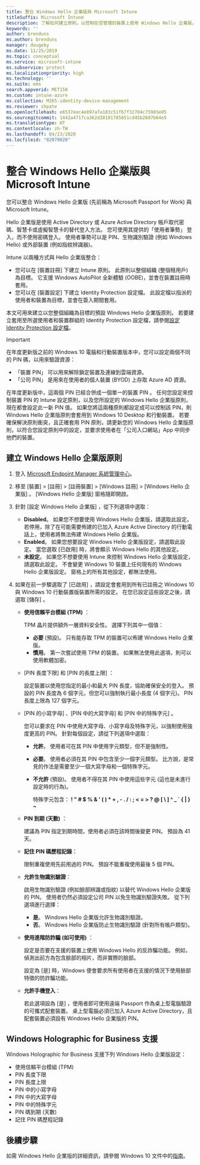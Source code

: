 ```yaml
---
title: 整合 Windows Hello 企業版與 Microsoft Intune
titleSuffix: Microsoft Intune
description: 了解如何建立原則，以控制在受管理的裝置上使用 Windows Hello 企業版。
keywords: ''
author: brenduns
ms.author: brenduns
manager: dougeby
ms.date: 11/25/2019
ms.topic: conceptual
ms.service: microsoft-intune
ms.subservice: protect
ms.localizationpriority: high
ms.technology: ''
ms.suite: ems
search.appverid: MET150
ms.custom: intune-azure
ms.collection: M365-identity-device-management
ms.reviewer: shpate
ms.openlocfilehash: e6537eec4e897afa183c51f67f32704c75985e05
ms.sourcegitcommit: 1442a4717ca362d38101785851cd45b2687b64e5
ms.translationtype: HT
ms.contentlocale: zh-TW
ms.lasthandoff: 04/23/2020
ms.locfileid: "82079020"
---
```

# <a name="integrate-windows-hello-for-business-with-microsoft-intune"></a>整合 Windows Hello 企業版與 Microsoft Intune  

您可以整合 Windows Hello 企業版 (先前稱為 Microsoft Passport for Work) 與 Microsoft Intune。

 Hello 企業版是使用 Active Directory 或 Azure Active Directory 帳戶取代密碼、智慧卡或虛擬智慧卡的替代登入方法。 您可使用其提供的「使用者筆勢」  登入，而不使用密碼登入。 使用者筆勢可以是 PIN、生物識別驗證 (例如 Windows Hello) 或外部裝置 (例如指紋辨識器)。

Intune 以兩種方式與 Hello 企業版整合：

- 您可以在 [裝置註冊]  下建立 Intune 原則。 此原則以整個組織 (整個租用戶) 為目標。 它支援 Windows AutoPilot 全新體驗 (OOBE)，並會在裝置註冊時套用。 
- 您可以在 [裝置設定]  下建立 Identity Protection 設定檔。 此設定檔以指派的使用者和裝置為目標，並會在簽入期間套用。 

本文可用來建立以您整個組織為目標的預設 Windows Hello 企業版原則。 若要建立套用至所選使用者和裝置群組的 Identity Protection 設定檔，請參閱[設定 Identity Protection 設定檔](identity-protection-configure.md)。  

<!--- - You can store authentication certificates in the Windows Hello for Business key storage provider (KSP). For more information, see [Secure resource access with certificate profiles in Microsoft Intune](secure-resource-access-with-certificate-profiles.md). --->

> [!IMPORTANT]
> 在年度更新版之前的 Windows 10 電腦和行動裝置版本中，您可以設定兩個不同的 PIN 碼，以用來驗證資源：
> - 「裝置 PIN」  可以用來解除鎖定裝置及連線到雲端資源。
> - 「公司 PIN」  是用來在使用者的個人裝置 (BYOD) 上存取 Azure AD 資源。
> 
> 在年度更新版中，這兩個 PIN 已經合併成一個單一的裝置 PIN 。
> 任何您設定來控制裝置 PIN 的 Intune 設定原則，以及您所設定的 Windows Hello 企業版原則，現在都會設定此一新 PIN 值。
> 如果您將這兩種原則都設定成可以控制該 PIN，則 Windows Hello 企業版原則會套用到 Windows 10 Desktop 和行動裝置。
> 若要確保解決原則衝突，且正確套用 PIN 原則，請更新您的 Windows Hello 企業版原則，以符合您設定原則中的設定，並要求使用者在「公司入口網站」App 中同步他們的裝置。



## <a name="create-a-windows-hello-for-business-policy"></a>建立 Windows Hello 企業版原則

1. 登入 [Microsoft Endpoint Manager 系統管理中心](https://go.microsoft.com/fwlink/?linkid=2109431)。

2. 移至 [裝置]   >  [註冊]   > [註冊裝置]   > [Windows 註冊]   > [Windows Hello 企業版]  。 [Windows Hello 企業版] 窗格隨即開啟。

3. 針對 [設定 Windows Hello 企業版]  ，從下列選項中選取：

    - **Disabled**。 如果您不想要使用 Windows Hello 企業版，請選取此設定。 若停用，除了在可能需要佈建的已加入 Azure Active Directory 的行動電話上，使用者將無法佈建 Windows Hello 企業版。
    - **Enabled**。 如果您想要設定 Windows Hello 企業版設定，請選取此設定。  當您選取 [已啟用]  時，將會顯示 Windows Hello 的其他設定。
    - **未設定**。 如果您不想要使用 Intune 來控制 Windows Hello 企業版設定，請選取此設定。 不會變更 Windows 10 裝置上任何現有的 Windows Hello 企業版設定。 窗格上的所有其他設定，都無法使用。

4. 如果在前一步驟選取了 [已啟用]  ，請設定會套用到所有已註冊之 Windows 10 與 Windows 10 行動裝置版裝置所需的設定。 在您已設定這些設定之後，請選取 [儲存]  。

   - **使用信賴平台模組 (TPM)** ：

     TPM 晶片提供額外一層資料安全性。 選擇下列其中一個值：

     - **必要** (預設)。 只有能存取 TPM 的裝置可以佈建 Windows Hello 企業版。
     - **慣用**。 第一次嘗試使用 TPM 的裝置。 如果無法使用此選項，則可以使用軟體加密。

   - [PIN 長度下限]  和 [PIN 的長度上限]  ：

     設定裝置以使用您指定的最小和最大 PIN 長度，協助確保安全的登入。 預設的 PIN 長度為 6 個字元，但您可以強制執行最小長度 (4 個字元)。 PIN 長度上限為 127 個字元。

   - [PIN 的小寫字母]  、[PIN 中的大寫字母]  和 [PIN 中的特殊字元]  。

     您可以要求在 PIN 中使用大寫字母、小寫字母及特殊字元，以強制使用強度更高的 PIN。 針對每個設定，請從下列選項中選取：

     - **允許**。 使用者可在其 PIN 中使用字元類型，但不是強制性。

     - **必要**。 使用者必須在其 PIN 中包含至少一個字元類型。 比方說，是常見的作法是需要至少一個大寫字母和一個特殊字元。

     - **不允許** (預設)。 使用者不得在其 PIN 中使用這些字元 (這也是未進行設定時的行為)。

       特殊字元包含： **! " # $ % &amp; ' ( ) &#42; + , - . / : ; &lt; = &gt; ? @ [ \ ] ^ _ &#96; { &#124; } ~**

   - **PIN 到期 (天數)** ：

     建議為 PIN 指定到期時間，使用者必須在該時間後變更 PIN。 預設為 41 天。

   - **記住 PIN 碼歷程記錄**：

     限制重複使用先前用過的 PIN。 預設不能重複使用最後 5 個 PIN。

   - **允許生物識別驗證**：

     啟用生物識別驗證 (例如臉部辨識或指紋) 以替代 Windows Hello 企業版的 PIN。 使用者仍然必須設定公司 PIN 以免生物識別驗證失敗。 從下列選項進行選擇：

     - **是**。 Windows Hello 企業版允許生物識別驗證。
     - **否**。 Windows Hello 企業版防止生物識別驗證 (針對所有帳戶類型)。

   - **使用進階防詐騙 (如可使用)** ：

     設定是否要在支援的裝置上使用 Windows Hello 的反詐騙功能。 例如，偵測出前方為包含臉部的相片，而非實際的臉部。

     設定為 [是]  時，Windows 便會要求所有使用者在支援的情況下使用臉部特徵的防詐騙功能。

   - **允許手機登入**：

     若此選項設為 [是]  ，使用者即可使用遠端 Passport 作為桌上型電腦驗證的可攜式配套裝置。 桌上型電腦必須已加入 Azure Active Directory，且配套裝置必須設有 Windows Hello 企業版的 PIN。

## <a name="windows-holographic-for-business-support"></a>Windows Holographic for Business 支援

Windows Holographic for Business 支援下列 Windows Hello 企業版設定：

- 使用信賴平台模組 (TPM)
- PIN 長度下限
- PIN 長度上限
- PIN 中的小寫字母
- PIN 中的大寫字母
- PIN 中的特殊字元
- PIN 碼到期 (天數)
- 記住 PIN 碼歷程記錄

## <a name="next-steps"></a>後續步驟

如需 Windows Hello 企業版的詳細資訊，請參閱 Windows 10 文件中的[指南](https://technet.microsoft.com/library/mt589441.aspx)。
